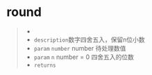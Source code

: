 # round

> -  
> - `description`数字四舍五入，保留n位小数 
> - `param` `number` number 待处理数值 
> - `param` `n` number = 0 四舍五入的位数 
> - `returns` 

